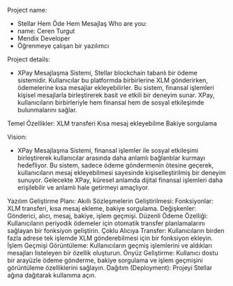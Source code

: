 Project name:
- Stellar Hem Öde Hem Mesajlaş
Who are you:
- name: Ceren Turgut
- Mendix Developer
- Öğrenmeye çalışan bir yazılımcı

Project details:
- XPay Mesajlaşma Sistemi, Stellar blockchain tabanlı bir ödeme sistemidir. Kullanıcılar bu platformda birbirlerine XLM gönderirken, ödemelerine kısa mesajlar ekleyebilirler. Bu sistem, finansal işlemleri kişisel mesajlarla birleştirerek basit ve etkili bir deneyim sunar. XPay, kullanıcıların birbirleriyle hem finansal hem de sosyal etkileşimde bulunmalarını sağlar.

Temel Özellikler:
XLM transferi
Kısa mesaj ekleyebilme
Bakiye sorgulama

Vision:
- XPay Mesajlaşma Sistemi, finansal işlemler ile sosyal etkileşimi birleştirerek kullanıcılar arasında daha anlamlı bağlantılar kurmayı hedefliyor. Bu sistem, sadece ödeme göndermenin ötesine geçerek, kullanıcıların mesaj ekleyebilmesi sayesinde kişiselleştirilmiş bir deneyim sunuyor. Gelecekte XPay, küresel anlamda dijital finansal işlemleri daha erişilebilir ve anlamlı hale getirmeyi amaçlıyor.



Yazılım Geliştirme Planı:
Akıllı Sözleşmelerin Geliştirilmesi:
Fonksiyonlar: XLM transferi, kısa mesaj ekleme, bakiye sorgulama.
Değişkenler: Gönderici, alıcı, mesaj, bakiye, işlem geçmişi.
Düzenli Ödeme Özelliği: Kullanıcıların periyodik ödemeler için otomatik transfer planlamalarını sağlayan bir fonksiyon geliştirin.
Çoklu Alıcıya Transfer: Kullanıcıların birden fazla adrese tek işlemde XLM gönderebilmesi için bir fonksiyon ekleyin.
İşlem Geçmişi Görüntüleme: Kullanıcıların geçmiş işlemlerini ve aldıkları mesajları listeleyen bir özellik oluşturun.
Önyüz Geliştirme: Kullanıcı dostu bir arayüzle ödeme gönderme, bakiye sorgulama ve işlem geçmişini görüntüleme özelliklerini sağlayın.
Dağıtım (Deployment): Projeyi Stellar ağına dağıtarak kullanıma açın.
